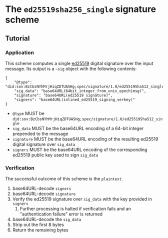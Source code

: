 # The `ed25519sha256_single` signature scheme

## Tutorial

### Application

This scheme computes a single [ed25519](https://ed25519.cr.yp.to/) digital signature over the input message. Its output is a `~sig` object with the following contents:

```jsonc
{
    "@type": "did:sov:BzCbsNYhMrjHiqZDTUASHg;spec/signature/1.0/ed25519Sha512_single",
    "sig_data": "base64URL(64bit_integer_from_unix_epoch|msg)",
    "signature": "base64URL(ed25519 signature)",
    "signers": "base64URL(inlined_ed25519_signing_verkey)"
}
```

* `@type` MUST be `did:sov:BzCbsNYhMrjHiqZDTUASHg;spec/signature/1.0/ed25519Sha512_single`
* `sig_data` MUST be the base64URL encoding of a 64-bit integer prepended to the message
* `signature` MUST be the base64URL encoding of the resulting ed25519 digital signature over `sig_data`
* `signers` MUST be the base64URL encoding of the corresponding ed25519 public key used to sign `sig_data`

### Verification

The successful outcome of this scheme is the `plaintext`.

1. base64URL-decode `signers`
2. base64URL-decode `signature`
3. Verify the ed25519 signature over `sig_data` with the key provided in `signers`
   1. Further processing is halted if verification fails and an "authentication failure" error is returned
4. base64URL-decode the `sig_data`
5. Strip out the first 8 bytes
6. Return the remaining bytes